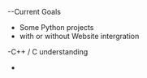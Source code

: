 --Current Goals


- Some Python projects
- with or without Website intergration


-C++ / C understanding


-
